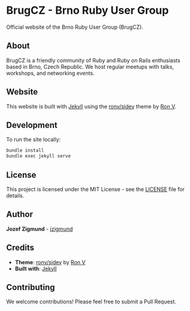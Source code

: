 # BrugCZ - Brno Ruby User Group

Official website of the Brno Ruby User Group (BrugCZ).

## About

BrugCZ is a friendly community of Ruby and Ruby on Rails enthusiasts based in Brno, Czech Republic. We host regular meetups with talks, workshops, and networking events.

## Website

This website is built with [Jekyll](https://jekyllrb.com/) using the [ronv/sidey](https://github.com/ronv/sidey) theme by [Ron V](https://github.com/ronv).

## Development

To run the site locally:

```bash
bundle install
bundle exec jekyll serve
```

## License

This project is licensed under the MIT License - see the [LICENSE](LICENSE) file for details.

## Author

**Jozef Zigmund** - [jzigmund](https://github.com/jzigmund)

## Credits

- **Theme**: [ronv/sidey](https://github.com/ronv/sidey) by [Ron V](https://github.com/ronv)
- **Built with**: [Jekyll](https://jekyllrb.com/)

## Contributing

We welcome contributions! Please feel free to submit a Pull Request.
